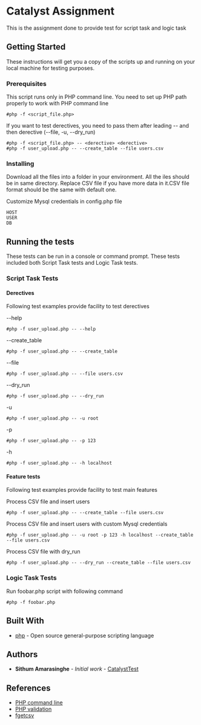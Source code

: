 # Catalyst Assignment

This is the assignment done to provide test for script task and logic task 

## Getting Started

These instructions will get you a copy of the scripts up and running on your local machine for testing purposes. 

### Prerequisites

This script runs only in PHP command line. You need to set up PHP path properly to work with PHP command line

```
#php -f <script_file.php>
```

If you want to test derectives, you need to pass them after leading -- and then derective (--file, -u, --dry_run)

```
#php -f <script_file.php> -- <derective> <derective>
#php -f user_upload.php -- --create_table --file users.csv
```

### Installing

Download all the files into a folder in your environment. All the iles should be in same directory. Replace CSV file if you have more data in it.CSV file format should be the same with default one.

Customize Mysql credentials in config.php file

```
HOST
USER 
DB
```

## Running the tests 

These tests can be run in a console or command prompt. These tests included both Script Task tests and Logic Task tests. 

### Script Task Tests

#### Derectives

Following test examples provide facility to test derectives

--help

```
#php -f user_upload.php -- --help
```

--create_table

```
#php -f user_upload.php -- --create_table
```

--file <FileName>

```
#php -f user_upload.php -- --file users.csv
```

--dry_run

```
#php -f user_upload.php -- --dry_run
```

-u <Mysql User Name>

```
#php -f user_upload.php -- -u root
```

-p <Mysql User Password>

```
#php -f user_upload.php -- -p 123
```

-h <Mysql Host>

```
#php -f user_upload.php -- -h localhost
```

#### Feature tests

Following test examples provide facility to test main features


Process CSV file and insert users 

```
#php -f user_upload.php -- --create_table --file users.csv
```

Process CSV file and insert users with custom Mysql credentials

```
#php -f user_upload.php -- -u root -p 123 -h localhost --create_table --file users.csv
```

Process CSV file with dry_run

```
#php -f user_upload.php -- --dry_run --create_table --file users.csv
```

### Logic Task Tests

Run foobar.php script with following command

```
#php -f foobar.php 
```

## Built With

* [php](http://php.net) - Open source general-purpose scripting language


## Authors

* **Sithum Amarasinghe** - *Initial work* - [CatalystTest](https://github.com/kgsithum)


## References 

* [PHP command line](http://php.net/manual/en/features.commandline.php)
* [PHP validation](http://php.net/manual/en/filter.examples.validation.php)
* [fgetcsv](http://php.net/manual/en/function.fgetcsv.php)

